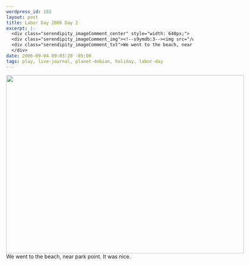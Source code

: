```yaml
--- 
wordpress_id: 182
layout: post
title: Labor Day 2006 Day 2
excerpt: |-
  <div class="serendipity_imageComment_center" style="width: 640px;">
  <div class="serendipity_imageComment_img"><!--s9ymdb:3--><img src="/wp-content/uploads/laborday06-3.jpg" alt="" width="640" height="480" /></div>
  <div class="serendipity_imageComment_txt">We went to the beach, near park point.  It was nice.</div>
  </div>
date: 2006-09-04 09:03:28 -05:00
tags: play, live-journal, planet-debian, holiday, labor-day
---
```

<div class="serendipity_imageComment_center" style="width: 640px;">
<div class="serendipity_imageComment_img"><!--s9ymdb:3--><img src="/wp-content/uploads/laborday06-3.jpg" alt="" width="640" height="480" /></div>
<div class="serendipity_imageComment_txt">We went to the beach, near park point.  It was nice.</div>
</div>
